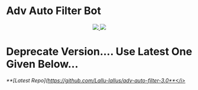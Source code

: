 # Adv Auto Filter Bot

<p align="center">
  <a href="https://github.com/Lallu-lallus/adv-auto-filter-3.0/stargazers">
    <img src="https://img.shields.io/github/stars/AlbertEinsteinTG/Adv-Auto-Filter-Bot?style=social">

  </a>
  
  <a href="https://github.com/Lallu-lallus/adv-auto-filter-3.0/fork">
    <img src="https://img.shields.io/github/forks/AlbertEinsteinTG/Adv-Auto-Filter-Bot?label=Fork&style=social">

  </a>  
</p>


# Deprecate Version.... Use Latest One Given Below... 

<i>**[Latest Repo](https://github.com/Lallu-lallus/adv-auto-filter-3.0**</i>
